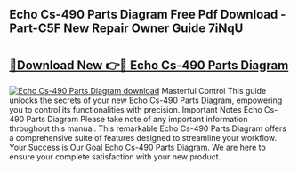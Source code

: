## Echo Cs-490 Parts Diagram Free Pdf Download - Part-C5F New Repair Owner Guide 7iNqU

# <h2><a href="http://dfqd4a.blite.top/?on=Echo+Cs-490+Parts+Diagram">🔗Download New 👉🔴 Echo Cs-490 Parts Diagram</a></h2>

[![Echo Cs-490 Parts Diagram download](https://i.imgur.com/lujVjoI.png)](http://dfqd4a.blite.top/?on=Echo+Cs-490+Parts+Diagram)
Masterful Control This guide unlocks the secrets of your new Echo Cs-490 Parts Diagram, empowering you to control its functionalities with precision. Important Notes Echo Cs-490 Parts Diagram Please take note of any important information throughout this manual. This remarkable Echo Cs-490 Parts Diagram offers a comprehensive suite of features designed to streamline your workflow. Your Success is Our Goal Echo Cs-490 Parts Diagram. We are here to ensure your complete satisfaction with your new product.
